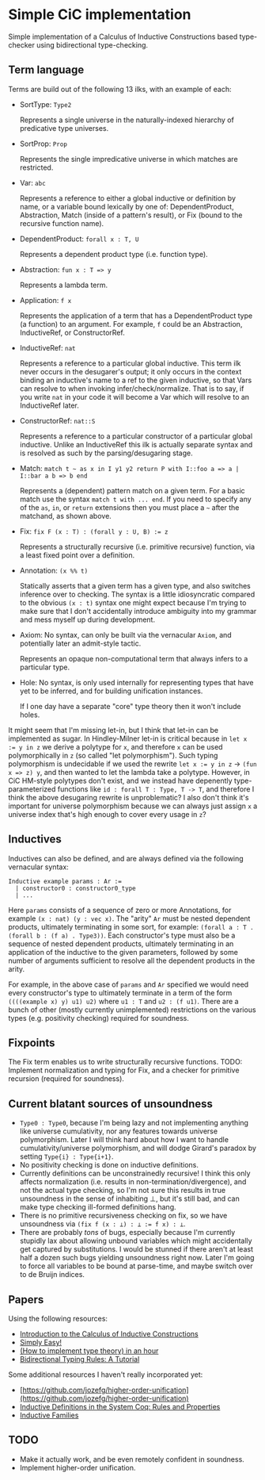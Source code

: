 # Simple CiC implementation

Simple implementation of a Calculus of Inductive Constructions based type-checker using bidirectional type-checking.

## Term language

Terms are build out of the following 13 ilks, with an example of each:

* SortType: `Type2`

  Represents a single universe in the naturally-indexed hierarchy of predicative type universes.
* SortProp: `Prop`

  Represents the single impredicative universe in which matches are restricted.
* Var: `abc`

  Represents a reference to either a global inductive or definition by name, or a variable bound lexically by one of: DependentProduct, Abstraction, Match (inside of a pattern's result), or Fix (bound to the recursive function name).
* DependentProduct: `forall x : T, U`

  Represents a dependent product type (i.e. function type).
* Abstraction: `fun x : T => y`

  Represents a lambda term.
* Application: `f x`

  Represents the application of a term that has a DependentProduct type (a function) to an argument. For example, `f` could be an Abstraction, InductiveRef, or ConstructorRef.
* InductiveRef: `nat`

  Represents a reference to a particular global inductive.
  This term ilk never occurs in the desugarer's output; it only occurs in the context binding an inductive's name to a ref to the given inductive, so that Vars can resolve to when invoking infer/check/normalize.
  That is to say, if you write `nat` in your code it will become a Var which will resolve to an InductiveRef later.
* ConstructorRef: `nat::S`

  Represents a reference to a particular constructor of a particular global inductive.
  Unlike an InductiveRef this ilk is actually separate syntax and is resolved as such by the parsing/desugaring stage.
* Match: `match t ~ as x in I y1 y2 return P with I::foo a => a | I::bar a b => b end`

  Represents a (dependent) pattern match on a given term.
  For a basic match use the syntax `match t with ... end`.
  If you need to specify any of the `as`, `in`, or `return` extensions then you must place a `~` after the matchand, as shown above.
* Fix: `fix F (x : T) : (forall y : U, B) := z`

  Represents a structurally recursive (i.e. primitive recursive) function, via a least fixed point over a definition.
* Annotation: `(x %% t)`

  Statically asserts that a given term has a given type, and also switches inference over to checking.
  The syntax is a little idiosyncratic compared to the obvious `(x : t)` syntax one might expect because I'm trying to make sure that I don't accidentally introduce ambiguity into my grammar and mess myself up during development.
* Axiom: No syntax, can only be built via the vernacular `Axiom`, and potentially later an admit-style tactic.

  Represents an opaque non-computational term that always infers to a particular type.
* Hole: No syntax, is only used internally for representing types that have yet to be inferred, and for building unification instances.

  If I one day have a separate "core" type theory then it won't include holes.

It might seem that I'm missing let-in, but I think that let-in can be implemented as sugar.
In Hindley-Milner let-in is critical because in `let x := y in z` we derive a polytype for `x`, and therefore `x` can be used polymorphically in `z` (so called "let polymorphism").
Such typing polymorphism is undecidable if we used the rewrite `let x := y in z` -> `(fun x => z) y`, and then wanted to let the lambda take a polytype.
However, in CiC HM-style polytypes don't exist, and we instead have depenently type-parameterized functions like `id : forall T : Type, T -> T`, and therefore I think the above desugaring rewrite is unproblematic?
I also don't think it's important for universe polymorphism because we can always just assign `x` a universe index that's high enough to cover every usage in `z`?

## Inductives

Inductives can also be defined, and are always defined via the following vernacular syntax:

```
Inductive example params : Ar :=
  | constructor0 : constructor0_type
  | ...
```

Here `params` consists of a sequence of zero or more Annotations, for example `(x : nat) (y : vec x)`.
The "arity" `Ar` must be nested dependent products, ultimately terminating in some sort, for example: `(forall a : T . (forall b : (f a) . Type3))`.
Each constructor's type must also be a sequence of nested dependent products, ultimately terminating in an application of the inductive to the given parameters, followed by some number of arguments sufficient to resolve all the dependent products in the arity.

For example, in the above case of `params` and `Ar` specified we would need every constructor's type to ultimately terminate in a term of the form `((((example x) y) u1) u2)` where `u1 : T` and `u2 : (f u1)`.
There are a bunch of other (mostly currently unimplemented) restrictions on the various types (e.g. positivity checking) required for soundness.

## Fixpoints

The Fix term enables us to write structurally recursive functions.
TODO: Implement normalization and typing for Fix, and a checker for primitive recursion (required for soundness).

## Current blatant sources of unsoundness

* `Type0 : Type0`, because I'm being lazy and not implementing anything like universe cumulativity, nor any features towards universe polymorphism.
  Later I will think hard about how I want to handle cumulativity/universe polymorphism, and will dodge Girard's paradox by setting `Type{i} : Type{i+1}`.
* No positivity checking is done on inductive definitions.
* Currently definitions can be unconstrainedly recursive!
  I think this only affects normalization (i.e. results in non-termination/divergence), and not the actual type checking, so I'm not sure this results in true unsoundness in the sense of inhabiting ⊥, but it's still bad, and can make type checking ill-formed definitions hang.
* There is no primitive recursiveness checking on fix, so we have unsoundness via `(fix f (x : ⊥) : ⊥ := f x) : ⊥`.
* There are probably *tons* of bugs, especially because I'm currently stupidly lax about allowing unbound variables which might accidentally get captured by substitutions.
  I would be stunned if there aren't at least half a dozen such bugs yielding unsoundness right now.
  Later I'm going to force all variables to be bound at parse-time, and maybe switch over to de Bruijn indices.

## Papers

Using the following resources:

* [Introduction to the Calculus of Inductive Constructions](https://hal.inria.fr/hal-01094195/document)
* [Simply Easy!](http://strictlypositive.org/Easy.pdf)
* [(How to implement type theory) in an hour](http://math.andrej.com/2018/08/25/how-to-implement-type-theory-in-an-hour/)
* [Bidirectional Typing Rules: A Tutorial](http://davidchristiansen.dk/tutorials/bidirectional.pdf)

Some additional resources I haven't really incorporated yet:

* [https://github.com/jozefg/higher-order-unification](https://github.com/jozefg/higher-order-unification)
* [Inductive Definitions in the System Coq: Rules and Properties](http://citeseerx.ist.psu.edu/viewdoc/download?doi=10.1.1.32.5387&rep=rep1&type=pdf)
* [Inductive Families](http://www.cse.chalmers.se/~peterd/papers/Inductive_Families.pdf)

## TODO

* Make it actually work, and be even remotely confident in soundness.
* Implement higher-order unification.


